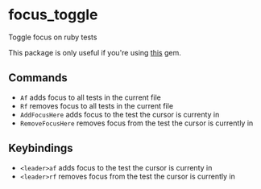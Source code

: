 # focus_toggle
Toggle focus on ruby tests

This package is only useful if you're using [this](https://github.com/seattlerb/minitest-focus) gem.

## Commands
- `Af` adds focus to all tests in the current file
- `Rf` removes focus to all tests in the current file
- `AddFocusHere` adds focus to the test the cursor is currenty in
- `RemoveFocusHere` removes focus from the test the cursor is currently in

## Keybindings
- `<leader>af` adds focus to the test the cursor is currenty in
- `<leader>rf` removes focus from the test the cursor is currently in

